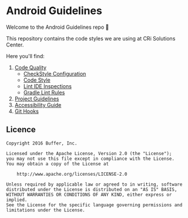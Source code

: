 # Android Guidelines

Welcome to the Android Guidelines repo 👋

This repository contains the code styles we are using at CRi Solutions Center.
  
Here you'll find:

1. [Code Quality](/codequality)
   * [CheckStyle Configuration](/codequality/configs/checkstyle)
   * [Code Style](/codequality/configs/codestyles)
   * [Lint IDE Inspections](/codequality/configs/inspection)
   * [Gradle Lint Rules](/codequality/configs/lint)
2. [Project Guidelines](/project_style_guidelines.md)
3. [Accessibility Guide](/accessibility/accessibility_guide.md)
4. [Git Hooks](/hooks)

## Licence

```
Copyright 2016 Buffer, Inc.

Licensed under the Apache License, Version 2.0 (the "License");
you may not use this file except in compliance with the License.
You may obtain a copy of the License at

    http://www.apache.org/licenses/LICENSE-2.0

Unless required by applicable law or agreed to in writing, software
distributed under the License is distributed on an "AS IS" BASIS,
WITHOUT WARRANTIES OR CONDITIONS OF ANY KIND, either express or implied.
See the License for the specific language governing permissions and
limitations under the License.
```
